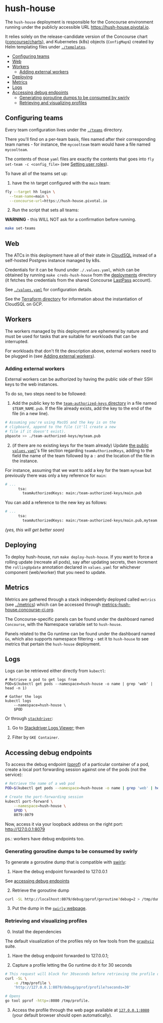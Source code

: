 # hush-house

The `hush-house` deployment is responsible for the Concourse environment running under the publicly accessible URL https://hush-house.pivotal.io.

It relies solely on the release-candidate version of the Concourse chart ([concourse/charts](https://github.com/concourse/charts/tree/gh-pages)), and Kubernetes (k8s) objects (`ConfigMap`s) created by Helm templating files under [`./templates`](./templates).


<!-- START doctoc generated TOC please keep comment here to allow auto update -->
<!-- DON'T EDIT THIS SECTION, INSTEAD RE-RUN doctoc TO UPDATE -->


- [Configuring teams](#configuring-teams)
- [Web](#web)
- [Workers](#workers)
  - [Adding external workers](#adding-external-workers)
- [Deploying](#deploying)
- [Metrics](#metrics)
- [Logs](#logs)
- [Accessing debug endpoints](#accessing-debug-endpoints)
  - [Generating goroutine dumps to be consumed by swirly](#generating-goroutine-dumps-to-be-consumed-by-swirly)
  - [Retrieving and visualizing profiles](#retrieving-and-visualizing-profiles)

<!-- END doctoc generated TOC please keep comment here to allow auto update -->

## Configuring teams

Every team configuration lives under the [`./teams`](./teams) directory.

There you'll find on a per-team basis, files named after their corresponding team names - for instance, the `mycoolteam` team would have a file named `mycoolteam`.

The contents of those `yaml` files are exactly the contents that goes into `fly set-team -c <config_file>` (see [Setting user roles](https://concourse-ci.org/managing-teams.html#setting-roles)).

To have all of the teams set up:

1. have the `hh` target configured with the `main` team:

```sh
fly --target hh login \
  --team-name=main \
  --concourse-url=https://hush-house.pivotal.io
```

2. Run the script that sets all teams:

**WARNING** - this WILL NOT ask for a confirmation before running.

```sh
make set-teams
```


## Web

The ATCs in this deployment have all of their state in [CloudSQL](https://cloud.google.com/sql/docs/) instead of a self-hosted Postgres instance managed by k8s.

Credentials for it can be found under `./.values.yaml`, which can be obtained by running `make creds-hush-house` from the [deployments](../deployments) directory (it fetches the credentials from the shared Concourse [LastPass](https://www.lastpass.com/) account).

See [`./values.yaml`](./values.yaml) for configuration details.

See the [Terraform directory](/terraform) for information about the instantiation of CloudSQL on GCP.



## Workers

The workers managed by this deployment are ephemeral by nature and must be used for tasks that are suitable for workloads that can be interrupted.

For workloads that don't fit the description above, external workers need to be plugged in (see [Adding external workers](#adding-external-workers)).


### Adding external workers

External workers can be authorized by having the public side of their SSH keys to the web instances.

To do so, two steps need to be followed:

1. Add the public key to the [`team-authorized-keys` directory](./team-authorized-keys) in a file named `$TEAM_NAME.pub`. If the file already exists, add the key to the end of the file (in a new line).

```sh
# Assuming you're using MacOS and the key is on the
# clipboard, append to the file (it'll create a new
# file if it doesn't exist).
pbpaste >> ./team-authorized-keys/myteam.pub
```

2. (if there are no existing keys for the team already) Update [the public `values.yaml`](./values.yaml)'s file section regarding `teamAuthorizedKeys`, adding to the field the name of the team followed by a `:` and the location of the file in the instance.

For instance, assuming that we want to add a key for the team `myteam` but previously there was only a key reference for `main`:

```sh
# ...
      tsa:
        teamAuthorizedKeys: main:/team-authorized-keys/main.pub
```

You can add a reference to the new key as follows:


```sh
# ...
      tsa:
        teamAuthorizedKeys: main:/team-authorized-keys/main.pub,myteam:/team-authorized-keys/myteam.pub
```

*(yes, this will get better soon)*

## Deploying

To deploy hush-house, run `make deploy-hush-house`. If you want to force a rolling update (recreate all pods), say after updating secrets, then increment the `rollingUpdate` annotation declared in `values.yaml` for whichever component (web/worker) that you need to update.


## Metrics

Metrics are gathered through a stack independetly deployed called `metrics` (see [../metrics](../metrics)) which can be accessed through [metrics-hush-house.concourse-ci.org](https://metrics-hush-house.concourse-ci.org/dashboards).

The Concourse-specific panels can be found under the dashboard named `Concourse`, with the Namespace variable set to `hush-house`.

Panels related to the Go runtime can be found under the dashboard named `Go`, which also supports namespace filtering - set it to `hush-house` to see metrics that pertain the `hush-house` deployment.


## Logs

Logs can be retrieved either directly from `kubectl`:

```
# Retrieve a pod to get logs from
POD=$(kubectl get pods --namespace=hush-house -o name | grep 'web' | head -n 1)

# Gather the logs
kubectl logs
	--namespace=hush-house \
	$POD
```

Or through [`stackdriver`](https://cloud.google.com/stackdriver/):

1. Go to [Stackdriver Logs Viewer](https://console.cloud.google.com/logs/viewer); then

2. Filter by `GKE Container`.


## Accessing debug endpoints

To access the debug endpoint ([pprof](https://golang.org/pkg/net/http/pprof/)) of a particular container of a pod, create a local port forwarding session against one of the pods (not the service):

```sh
# Retrieve the name of a web pod
POD=$(kubectl get pods --namespace=hush-house -o name | grep 'web' | head -n 1)

# Create the port-forwarding session
kubectl port-forward \
	--namespace=hush-house \
	$POD \
	8079:8079
```

Now, access it via your loopback address on the right port: http://127.0.0.1:8079

ps.: workers have debug endpoints too.


### Generating goroutine dumps to be consumed by swirly

To generate a goroutine dump that is compatible with [swirly](https://github.com/vito/swirly):

1. Have the debug endpoint forwarded to 127.0.0.1

See [accessing debug endpoints](#accessing-debug-endpoints)

2. Retrieve the goroutine dump

```sh
curl -SL http://localhost:8079/debug/pprof/goroutine?debug=2 > /tmp/dump
```

3. Put the dump in the [`swirly` webpage](https://vito.github.io/swirly).


### Retrieving and visualizing profiles

0. Install the dependencies

The default visualization of the profiles rely on few tools from the [`graphviz`](https://www.graphviz.org/) suite.

1. Have the debug endpoint forwarded to 127.0.0.1;

2. Capture a profile letting the Go runtime do it for 30 seconds

```sh
# This request will block for 30seconds before retrieving the profile data.
curl -SL \
	-o /tmp/profile \
	'http://127.0.0.1:8079/debug/pprof/profile?seconds=30'

# Opens
go tool pprof -http=:8080 /tmp/profile.
```

3. Access the profile through the web page available at [`127.0.0.1:8080`](http://127.0.0.1:8080) (your default browser should open automatically).

